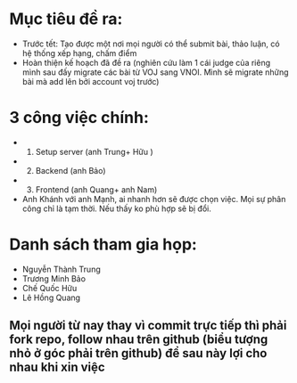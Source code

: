 Mục tiêu đề ra:
===============
- Trước tết: Tạo được một nơi mọi người có thể submit bài, thảo luận, có hệ thống xếp hạng, chấm điểm
- Hoàn thiện kế hoạch đã đề ra (nghiên cứu làm 1 cái judge của riêng mình sau đấy migrate các bài từ VOJ sang VNOI. Mình sẽ migrate những bài mà add lên bởi account voj trước)

3 công việc chính:
===============
- 1. Setup server (anh Trung+ Hữu )
- 2. Backend (anh Bảo)
- 3. Frontend (anh Quang+ anh Nam)
- Anh Khánh với anh Mạnh, ai nhanh hơn sẽ được chọn việc. Mọi sự phân công chỉ là tạm thời. Nếu thấy ko phù hợp sẽ bị đổi.

Danh sách tham gia họp:
============================
- Nguyễn Thành Trung
- Trương Minh Bảo
- Chế Quốc Hữu
- Lê Hồng Quang


## Mọi người từ nay thay vì commit trực tiếp thì phải fork repo, follow nhau trên github (biểu tượng nhỏ ở góc phải trên github) để sau này lợi cho nhau khi xin việc
